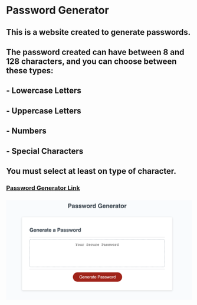 # Password Generator

## This is a website created to generate passwords.
## The password created can have between 8 and 128 characters, and you can choose between these types:

## - Lowercase Letters
## - Uppercase Letters
## - Numbers
## - Special Characters

## You must select at least on type of character.

### [Password Generator Link](https://pargasparedes.github.io/WeekThreeChallenge/)

### ![Screenshot](./Assets/screenshot.png)
